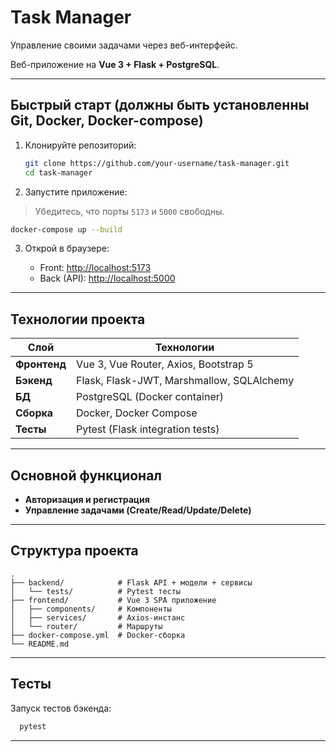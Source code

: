 # Task Manager

Управление своими задачами через веб-интерфейс.

Веб-приложение на **Vue 3 + Flask + PostgreSQL**.

---

##  Быстрый старт (должны быть установленны Git, Docker, Docker-compose)

1. Клонируйте репозиторий:

   ```bash
   git clone https://github.com/your-username/task-manager.git
   cd task-manager
   ```

2. Запустите приложение:

> Убедитесь, что порты `5173` и `5000` свободны.

   ```bash
   docker-compose up --build
   ```

3. Открой в браузере:

    * Front: [http://localhost:5173](http://localhost:5173)
    * Back (API): [http://localhost:5000](http://localhost:5000)


---

## Технологии проекта

| Слой         | Технологии                                |
|--------------|-------------------------------------------|
| **Фронтенд** | Vue 3, Vue Router, Axios, Bootstrap 5     |
| **Бэкенд**   | Flask, Flask-JWT, Marshmallow, SQLAlchemy |
| **БД**       | PostgreSQL (Docker container)             |
| **Сборка**   | Docker, Docker Compose                    |
| **Тесты**    | Pytest (Flask integration tests)          |

---

## Основной функционал

* **Авторизация и регистрация**
* **Управление задачами (Create/Read/Update/Delete)**

---

## Структура проекта

```
.
├── backend/            # Flask API + модели + сервисы
│   └── tests/          # Pytest тесты
├── frontend/           # Vue 3 SPA приложение
│   ├── components/     # Компоненты
│   ├── services/       # Axios-инстанс
│   └── router/         # Маршруты
├── docker-compose.yml  # Docker-сборка
└── README.md
```

---

## Тесты

Запуск тестов бэкенда:

```bash
  pytest
```

---

